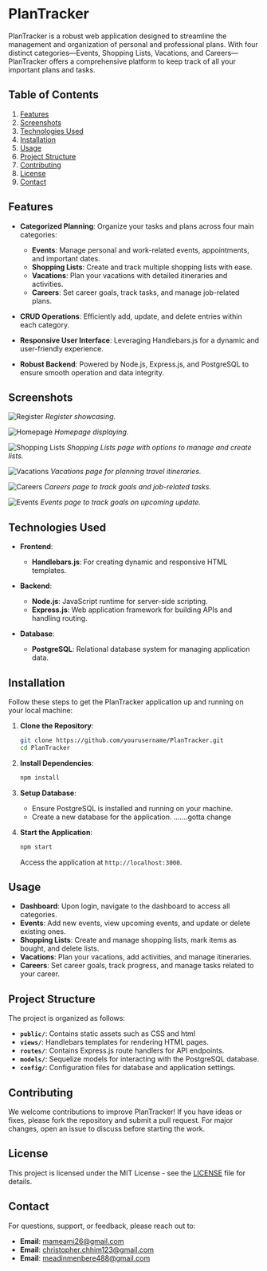 
# PlanTracker

PlanTracker is a robust web application designed to streamline the management and organization of personal and professional plans. With four distinct categories—Events, Shopping Lists, Vacations, and Careers—PlanTracker offers a comprehensive platform to keep track of all your important plans and tasks.

## Table of Contents

1. [Features](#features)
2. [Screenshots](#screenshots)
3. [Technologies Used](#technologies-used)
4. [Installation](#installation)
5. [Usage](#usage)
6. [Project Structure](#project-structure)
7. [Contributing](#contributing)
8. [License](#license)
9. [Contact](#contact)

## Features

- **Categorized Planning**: Organize your tasks and plans across four main categories:
  - **Events**: Manage personal and work-related events, appointments, and important dates.
  - **Shopping Lists**: Create and track multiple shopping lists with ease.
  - **Vacations**: Plan your vacations with detailed itineraries and activities.
  - **Careers**: Set career goals, track tasks, and manage job-related plans.

- **CRUD Operations**: Efficiently add, update, and delete entries within each category.

- **Responsive User Interface**: Leveraging Handlebars.js for a dynamic and user-friendly experience.

- **Robust Backend**: Powered by Node.js, Express.js, and PostgreSQL to ensure smooth operation and data integrity.

## Screenshots

![Register](/screenshots/register.png)
*Register showcasing.*

![Homepage](/screenshots/homepage.png)
*Homepage displaying.*

![Shopping Lists](/screenshots/shoppinglist.png)
*Shopping Lists page with options to manage and create lists.*

![Vacations](/screenshots/vacation.png)
*Vacations page for planning travel itineraries.*

![Careers](/screenshots/career.png)
*Careers page to track goals and job-related tasks.*

![Events](/screenshots/events.png)
*Events page to track goals on upcoming update.*

## Technologies Used

- **Frontend**: 
  - **Handlebars.js**: For creating dynamic and responsive HTML templates.

- **Backend**:
  - **Node.js**: JavaScript runtime for server-side scripting.
  - **Express.js**: Web application framework for building APIs and handling routing.

- **Database**:
  - **PostgreSQL**: Relational database system for managing application data.

## Installation

Follow these steps to get the PlanTracker application up and running on your local machine:

1. **Clone the Repository**:
   ```bash
   git clone https://github.com/yourusername/PlanTracker.git
   cd PlanTracker
   ```

2. **Install Dependencies**:
   ```bash
   npm install
   ```

3. **Setup Database**:
   - Ensure PostgreSQL is installed and running on your machine.
   - Create a new database for the application.
  .......gotta change

4. **Start the Application**:
   ```bash
   npm start
   ```

   Access the application at `http://localhost:3000`.

## Usage

- **Dashboard**: Upon login, navigate to the dashboard to access all categories.
- **Events**: Add new events, view upcoming events, and update or delete existing ones.
- **Shopping Lists**: Create and manage shopping lists, mark items as bought, and delete lists.
- **Vacations**: Plan your vacations, add activities, and manage itineraries.
- **Careers**: Set career goals, track progress, and manage tasks related to your career.

## Project Structure

The project is organized as follows:

- **`public/`**: Contains static assets such as CSS and html
- **`views/`**: Handlebars templates for rendering HTML pages.
- **`routes/`**: Contains Express.js route handlers for API endpoints.
- **`models/`**: Sequelize models for interacting with the PostgreSQL database.
- **`config/`**: Configuration files for database and application settings.


## Contributing

We welcome contributions to improve PlanTracker! If you have ideas or fixes, please fork the repository and submit a pull request. For major changes, open an issue to discuss before starting the work.

## License

This project is licensed under the MIT License - see the [LICENSE](LICENSE) file for details.

## Contact

For questions, support, or feedback, please reach out to:

- **Email**: [mameami26@gmail.com](mailto:mameami26@gmail.com)
- **Email**: [christopher.chhim123@gmail.com](christopher.chhim123@gmail.com)
- **Email**: [meadinmenbere488@gmail.com](mailto:meadinmenbere488@gmail.com)
 




